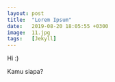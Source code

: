 ```yaml
---
layout: post
title:  "Lorem Ipsum"
date:   2019-08-20 18:05:55 +0300
image:  11.jpg
tags:   [Jekyll]
---
```

Hi :)

Kamu siapa?
